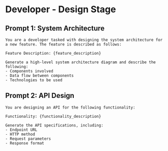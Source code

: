 # Developer - Design Stage

## Prompt 1: System Architecture
```
You are a developer tasked with designing the system architecture for a new feature. The feature is described as follows:

Feature Description: {feature_description}

Generate a high-level system architecture diagram and describe the following:
- Components involved
- Data flow between components
- Technologies to be used
```

## Prompt 2: API Design
```
You are designing an API for the following functionality:

Functionality: {functionality_description}

Generate the API specifications, including:
- Endpoint URL
- HTTP method
- Request parameters
- Response format
```